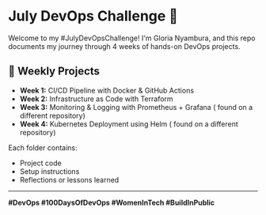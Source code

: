 # July DevOps Challenge 🚀

Welcome to my #JulyDevOpsChallenge! I'm Gloria Nyambura, and this repo documents my journey through 4 weeks of hands-on DevOps projects.

## 🔧 Weekly Projects

- **Week 1:** CI/CD Pipeline with Docker & GitHub Actions
- **Week 2:** Infrastructure as Code with Terraform
- **Week 3:** Monitoring & Logging with Prometheus + Grafana ( found on a different repository) 
- **Week 4:** Kubernetes Deployment using Helm ( found on a different  repository)

Each folder contains:
- Project code
- Setup instructions
- Reflections or lessons learned

---

**#DevOps #100DaysOfDevOps #WomenInTech #BuildInPublic**
 

